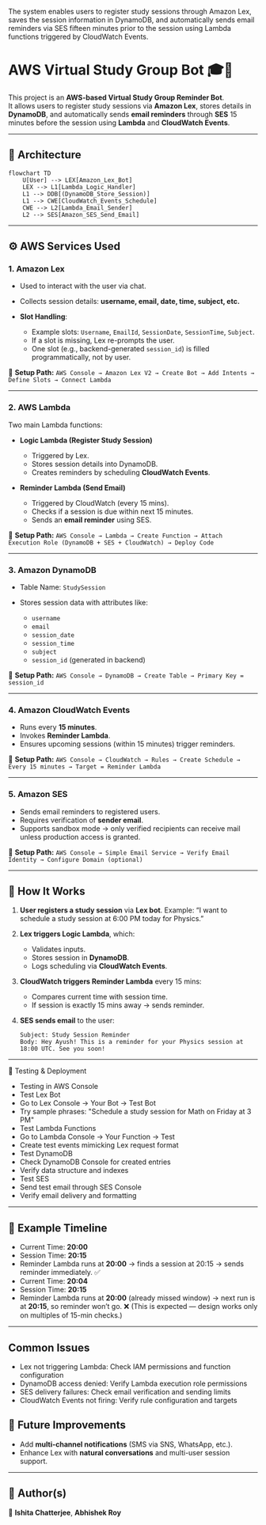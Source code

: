 The system enables users to register study sessions through Amazon Lex, saves the session information in DynamoDB, and automatically sends email reminders via SES fifteen minutes prior to the session using Lambda functions triggered by CloudWatch Events.

# AWS Virtual Study Group Bot 🎓🤖

This project is an **AWS-based Virtual Study Group Reminder Bot**.  
It allows users to register study sessions via **Amazon Lex**, stores details in **DynamoDB**, and automatically sends **email reminders** through **SES** 15 minutes before the session using **Lambda** and **CloudWatch Events**.

---

## 📌 Architecture

```mermaid
flowchart TD
    U[User] --> LEX[Amazon_Lex_Bot]
    LEX --> L1[Lambda_Logic_Handler]
    L1 --> DDB[(DynamoDB_Store_Session)]
    L1 --> CWE[CloudWatch_Events_Schedule]
    CWE --> L2[Lambda_Email_Sender]
    L2 --> SES[Amazon_SES_Send_Email]

````

---

## ⚙️ AWS Services Used

### 1. **Amazon Lex**

* Used to interact with the user via chat.
* Collects session details: **username, email, date, time, subject, etc.**
* **Slot Handling**:

  * Example slots: `Username`, `EmailId`, `SessionDate`, `SessionTime`, `Subject`.
  * If a slot is missing, Lex re-prompts the user.
  * One slot (e.g., backend-generated `session_id`) is filled programmatically, not by user.

📍 **Setup Path:**
`AWS Console → Amazon Lex V2 → Create Bot → Add Intents → Define Slots → Connect Lambda`

---

### 2. **AWS Lambda**

Two main Lambda functions:

* **Logic Lambda (Register Study Session)**

  * Triggered by Lex.
  * Stores session details into DynamoDB.
  * Creates reminders by scheduling **CloudWatch Events**.

* **Reminder Lambda (Send Email)**

  * Triggered by CloudWatch (every 15 mins).
  * Checks if a session is due within next 15 minutes.
  * Sends an **email reminder** using SES.

📍 **Setup Path:**
`AWS Console → Lambda → Create Function → Attach Execution Role (DynamoDB + SES + CloudWatch) → Deploy Code`

---

### 3. **Amazon DynamoDB**

* Table Name: `StudySession`
* Stores session data with attributes like:

  * `username`
  * `email`
  * `session_date`
  * `session_time`
  * `subject`
  * `session_id` (generated in backend)

📍 **Setup Path:**
`AWS Console → DynamoDB → Create Table → Primary Key = session_id`

---

### 4. **Amazon CloudWatch Events**

* Runs every **15 minutes**.
* Invokes **Reminder Lambda**.
* Ensures upcoming sessions (within 15 minutes) trigger reminders.

📍 **Setup Path:**
`AWS Console → CloudWatch → Rules → Create Schedule → Every 15 minutes → Target = Reminder Lambda`

---

### 5. **Amazon SES**

* Sends email reminders to registered users.
* Requires verification of **sender email**.
* Supports sandbox mode → only verified recipients can receive mail unless production access is granted.

📍 **Setup Path:**
`AWS Console → Simple Email Service → Verify Email Identity → Configure Domain (optional)`

---

## 🚀 How It Works

1. **User registers a study session** via **Lex bot**.
   Example: “I want to schedule a study session at 6:00 PM today for Physics.”

2. **Lex triggers Logic Lambda**, which:

   * Validates inputs.
   * Stores session in **DynamoDB**.
   * Logs scheduling via **CloudWatch Events**.

3. **CloudWatch triggers Reminder Lambda** every 15 mins:

   * Compares current time with session time.
   * If session is exactly 15 mins away → sends reminder.

4. **SES sends email** to the user:

   ```
   Subject: Study Session Reminder
   Body: Hey Ayush! This is a reminder for your Physics session at 18:00 UTC. See you soon!
   ```

---

🧪 Testing & Deployment
- Testing in AWS Console
- Test Lex Bot
- Go to Lex Console → Your Bot → Test Bot
- Try sample phrases: "Schedule a study session for Math on Friday at 3 PM"
- Test Lambda Functions
- Go to Lambda Console → Your Function → Test
- Create test events mimicking Lex request format
- Test DynamoDB
- Check DynamoDB Console for created entries
- Verify data structure and indexes
- Test SES
- Send test email through SES Console
- Verify email delivery and formatting

---

## 📅 Example Timeline

* Current Time: **20:00**
* Session Time: **20:15**
* Reminder Lambda runs at **20:00** → finds a session at 20:15 → sends reminder immediately. ✅
* Current Time: **20:04**
* Session Time: **20:15**
* Reminder Lambda runs at **20:00** (already missed window) → next run is at **20:15**, so reminder won’t go. ❌
  (This is expected — design works only on multiples of 15-min checks.)

---

## Common Issues
- Lex not triggering Lambda: Check IAM permissions and function configuration
- DynamoDB access denied: Verify Lambda execution role permissions
- SES delivery failures: Check email verification and sending limits
- CloudWatch Events not firing: Verify rule configuration and targets

## 🔮 Future Improvements
* Add **multi-channel notifications** (SMS via SNS, WhatsApp, etc.).
* Enhance Lex with **natural conversations** and multi-user session support.

---


## 📝 Author(s)
👤 **Ishita Chatterjee**, **Abhishek Roy**
